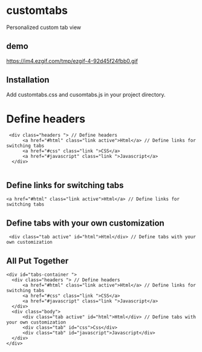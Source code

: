 # customtabs
Personalized custom tab view

## demo
https://im4.ezgif.com/tmp/ezgif-4-92d45f24fbb0.gif

## Installation
Add customtabs.css and cusomtabs.js in your project directory.

# Define headers 
```
 <div class="headers "> // Define headers 
      <a href="#html" class="link active">Html</a> // Define links for switching tabs
      <a href="#css" class="link ">CSS</a>
      <a href="#javascript" class="link ">Javascript</a>
  </div>
  
```  
## Define links for switching tabs

```
<a href="#html" class="link active">Html</a> // Define links for switching tabs
```

## Define tabs with your own customization

```
 <div class="tab active" id="html">Html</div> // Define tabs with your own customization
```

## All Put Together

```
<div id="tabs-container ">
  <div class="headers "> // Define headers 
      <a href="#html" class="link active">Html</a> // Define links for switching tabs
      <a href="#css" class="link ">CSS</a>
      <a href="#javascript" class="link ">Javascript</a>
  </div>
  <div class="body">
      <div class="tab active" id="html">Html</div> // Define tabs with your own customization
      <div class="tab" id="css">Css</div>
      <div class="tab" id="javascript">Javascript</div>
  </div>
</div>
```
